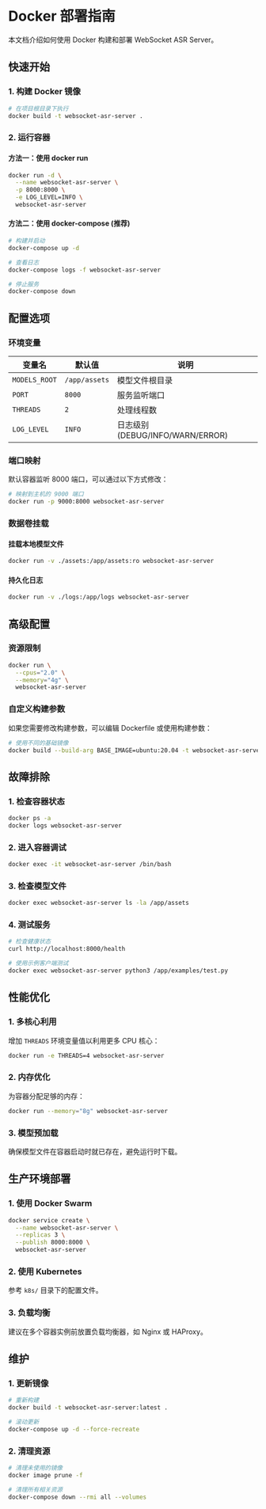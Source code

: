 # Docker 部署指南

本文档介绍如何使用 Docker 构建和部署 WebSocket ASR Server。

## 快速开始

### 1. 构建 Docker 镜像

```bash
# 在项目根目录下执行
docker build -t websocket-asr-server .
```

### 2. 运行容器

#### 方法一：使用 docker run
```bash
docker run -d \
  --name websocket-asr-server \
  -p 8000:8000 \
  -e LOG_LEVEL=INFO \
  websocket-asr-server
```

#### 方法二：使用 docker-compose (推荐)
```bash
# 构建并启动
docker-compose up -d

# 查看日志
docker-compose logs -f websocket-asr-server

# 停止服务
docker-compose down
```

## 配置选项

### 环境变量

| 变量名 | 默认值 | 说明 |
|--------|--------|------|
| `MODELS_ROOT` | `/app/assets` | 模型文件根目录 |
| `PORT` | `8000` | 服务监听端口 |
| `THREADS` | `2` | 处理线程数 |
| `LOG_LEVEL` | `INFO` | 日志级别 (DEBUG/INFO/WARN/ERROR) |

### 端口映射

默认容器监听 8000 端口，可以通过以下方式修改：

```bash
# 映射到主机的 9000 端口
docker run -p 9000:8000 websocket-asr-server
```

### 数据卷挂载

#### 挂载本地模型文件
```bash
docker run -v ./assets:/app/assets:ro websocket-asr-server
```

#### 持久化日志
```bash
docker run -v ./logs:/app/logs websocket-asr-server
```

## 高级配置

### 资源限制

```bash
docker run \
  --cpus="2.0" \
  --memory="4g" \
  websocket-asr-server
```

### 自定义构建参数

如果您需要修改构建参数，可以编辑 Dockerfile 或使用构建参数：

```bash
# 使用不同的基础镜像
docker build --build-arg BASE_IMAGE=ubuntu:20.04 -t websocket-asr-server .
```

## 故障排除

### 1. 检查容器状态
```bash
docker ps -a
docker logs websocket-asr-server
```

### 2. 进入容器调试
```bash
docker exec -it websocket-asr-server /bin/bash
```

### 3. 检查模型文件
```bash
docker exec websocket-asr-server ls -la /app/assets
```

### 4. 测试服务
```bash
# 检查健康状态
curl http://localhost:8000/health

# 使用示例客户端测试
docker exec websocket-asr-server python3 /app/examples/test.py
```

## 性能优化

### 1. 多核心利用
增加 `THREADS` 环境变量值以利用更多 CPU 核心：
```bash
docker run -e THREADS=4 websocket-asr-server
```

### 2. 内存优化
为容器分配足够的内存：
```bash
docker run --memory="8g" websocket-asr-server
```

### 3. 模型预加载
确保模型文件在容器启动时就已存在，避免运行时下载。

## 生产环境部署

### 1. 使用 Docker Swarm
```bash
docker service create \
  --name websocket-asr-server \
  --replicas 3 \
  --publish 8000:8000 \
  websocket-asr-server
```

### 2. 使用 Kubernetes
参考 `k8s/` 目录下的配置文件。

### 3. 负载均衡
建议在多个容器实例前放置负载均衡器，如 Nginx 或 HAProxy。

## 维护

### 1. 更新镜像
```bash
# 重新构建
docker build -t websocket-asr-server:latest .

# 滚动更新
docker-compose up -d --force-recreate
```

### 2. 清理资源
```bash
# 清理未使用的镜像
docker image prune -f

# 清理所有相关资源
docker-compose down --rmi all --volumes
```
